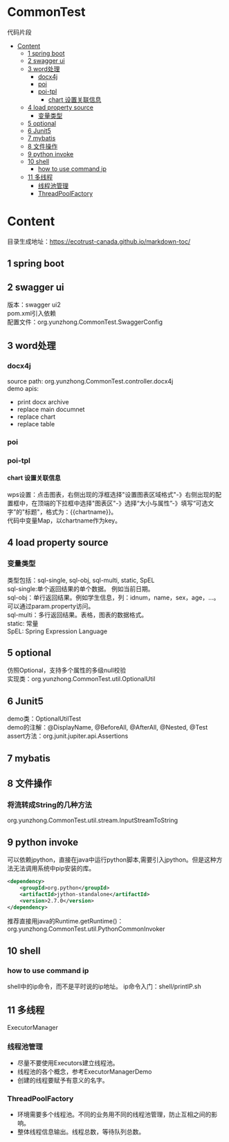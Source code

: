 # CommonTest
代码片段
<!-- common-test-menu -->
- [Content](#content)
  * [1 spring boot](#1-spring-boot)
  * [2 swagger ui](#2-swagger-ui)
  * [3 word处理](#3-word--)
    + [docx4j](#docx4j)
    + [poi](#poi)
    + [poi-tpl](#poi-tpl)
      - [chart 设置关联信息](#chart-------)
  * [4 load property source](#4-load-property-source)
    + [变量类型](#----)
  * [5 optional](#5-optional)
  * [6 Junit5](#6-junit5)
  * [7 mybatis](#7-mybatis)
  * [8 文件操作](#8-----)
  * [9 python invoke](#9-python-invoke)
  * [10 shell](#10-shell)
    + [how to use command ip](#how-to-use-command-ip)
  * [11 多线程](#11-多线程)
    + [线程池管理](#线程池管理)
    + [ThreadPoolFactory](#ThreadPoolFactory)
 
<!-- common-test-menu -->

# Content
目录生成地址：https://ecotrust-canada.github.io/markdown-toc/
## 1 spring boot 

## 2 swagger ui
版本：swagger ui2  
pom.xml引入依赖  
配置文件：org.yunzhong.CommonTest.SwaggerConfig  

## 3 word处理
### docx4j
source path: org.yunzhong.CommonTest.controller.docx4j  
demo apis:  
- print docx archive  
- replace main documnet  
- replace chart  
- replace table  

### poi

### poi-tpl

#### chart 设置关联信息
wps设置：点击图表，右侧出现的浮框选择"设置图表区域格式"-》右侧出现的配置框中，在顶端的下拉框中选择"图表区"-》选择“大小与属性”-》填写“可选文字”的"标题"，格式为：{{chartname}}。  
代码中变量Map，以chartname作为key。  

## 4 load property source
### 变量类型
类型包括：sql-single, sql-obj, sql-multi, static, SpEL  
sql-single:单个返回结果的单个数据。  例如当前日期。  
sql-obj：单行返回结果。例如学生信息，列：idnum，name，sex，age，...。可以通过param.property访问。  
sql-multi：多行返回结果。表格，图表的数据格式。  
static: 常量  
SpEL: Spring Expression Language   

## 5 optional
仿照Optional，支持多个属性的多级null校验  
实现类：org.yunzhong.CommonTest.util.OptionalUtil  

## 6 Junit5
demo类：OptionalUtilTest  
demo的注解：@DisplayName, @BeforeAll, @AfterAll, @Nested, @Test
assert方法：org.junit.jupiter.api.Assertions


## 7 mybatis


## 8 文件操作
### 将流转成String的几种方法
org.yunzhong.CommonTest.util.stream.InputStreamToString

## 9 python invoke
可以依赖jpython，直接在java中运行python脚本,需要引入jpython。但是这种方法无法调用系统中pip安装的库。  

```xml
<dependency>
    <groupId>org.python</groupId>
    <artifactId>jython-standalone</artifactId>
    <version>2.7.0</version>
</dependency>
```
推荐直接用java的Runtime.getRuntime()：  
org.yunzhong.CommonTest.util.PythonCommonInvoker

## 10 shell
### how to use command ip
shell中的ip命令，而不是平时说的ip地址。
ip命令入门：shell/printIP.sh

## 11 多线程
ExecutorManager

### 线程池管理
- 尽量不要使用Executors建立线程池。
- 线程池的各个概念，参考ExecutorManagerDemo
- 创建的线程要赋予有意义的名字。
### ThreadPoolFactory
- 环境需要多个线程池。不同的业务用不同的线程池管理，防止互相之间的影响。
- 整体线程信息输出。线程总数，等待队列总数。